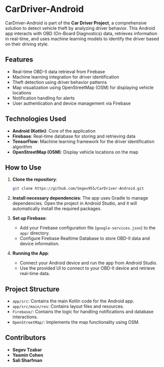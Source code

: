 # CarDriver-Android

CarDriver-Android is part of the **Car Driver Project**, a comprehensive solution to detect vehicle theft by analyzing driver behavior. This Android app interacts with OBD (On-Board Diagnostics) data, retrieves information in real-time, and uses machine learning models to identify the driver based on their driving style.

## Features

- Real-time OBD-II data retrieval from Firebase
- Machine learning integration for driver identification
- Theft detection using driver behavior patterns
- Map visualization using OpenStreetMap (OSM) for displaying vehicle locations
- Notification handling for alerts
- User authentication and device management via Firebase

## Technologies Used

- **Android (Kotlin)**: Core of the application
- **Firebase**: Real-time database for storing and retrieving data
- **TensorFlow**: Machine learning framework for the driver identification algorithm
- **OpenStreetMap (OSM)**: Display vehicle locations on the map

## How to Use

1. **Clone the repository**:
    ```bash
    git clone https://github.com/Segev955/CarDriver-Android.git
    ```

2. **Install necessary dependencies**:
   The app uses Gradle to manage dependencies. Open the project in Android Studio, and it will automatically install the required packages.

3. **Set up Firebase**:
    - Add your Firebase configuration file (`google-services.json`) to the `app/` directory.
    - Configure Firebase Realtime Database to store OBD-II data and device information.

4. **Running the App**:
    - Connect your Android device and run the app from Android Studio.
    - Use the provided UI to connect to your OBD-II device and retrieve real-time data.

## Project Structure

- `app/src`: Contains the main Kotlin code for the Android app.
- `app/src/main/res`: Contains layout files and resources.
- `Firebase/`: Contains the logic for handling notifications and database interactions.
- `OpenStreetMap/`: Implements the map functionality using OSM.

## Contributors

- **Segev Tzabar**
- **Yasmin Cohen**
- **Sali Sharfman**
